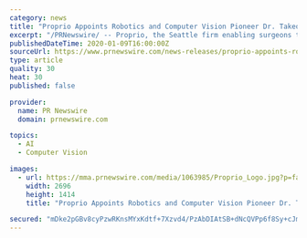 ```yaml
---
category: news
title: "Proprio Appoints Robotics and Computer Vision Pioneer Dr. Takeo Kanade to Advisory Board"
excerpt: "/PRNewswire/ -- Proprio, the Seattle firm enabling surgeons to perform complex procedures, utilizing proprietary imaging techniques and mixed"
publishedDateTime: 2020-01-09T16:00:00Z
sourceUrl: https://www.prnewswire.com/news-releases/proprio-appoints-robotics-and-computer-vision-pioneer-dr-takeo-kanade-to-advisory-board-300984202.html
type: article
quality: 30
heat: 30
published: false

provider:
  name: PR Newswire
  domain: prnewswire.com

topics:
  - AI
  - Computer Vision

images:
  - url: https://mma.prnewswire.com/media/1063985/Proprio_Logo.jpg?p=facebook
    width: 2696
    height: 1414
    title: "Proprio Appoints Robotics and Computer Vision Pioneer Dr. Takeo Kanade to Advisory Board"

secured: "mDke2pGBv8cyPzwRKnsMYxKdtf+7Xzvd4/PzAbDIAtSB+dNcQVPp6f8Sy+cJmyZT9TtBtxNGBNJhgYjd6PysB+S82/3vkjmFer/cuIV54peEcFjj78kGP3UgDb6rSEkTIiV8c8ABDpHwaK68ECCJUAfV3bXwNSHE6vmOEPINBRt7O5MAdHh4mvQ7UpevJ58m5Lvlior4FCc3f36pJNNlg8tzY6r8AAE/4M53JdQyTzOylPt5ZRjSn7sILWP5TqPkcBLCoU/sZRtkrLmhe6fyrW4TN7HQ1bwo+z8OYjUCYFk=;JNcGhX23C23vopjHRGHHlw=="
---
```


